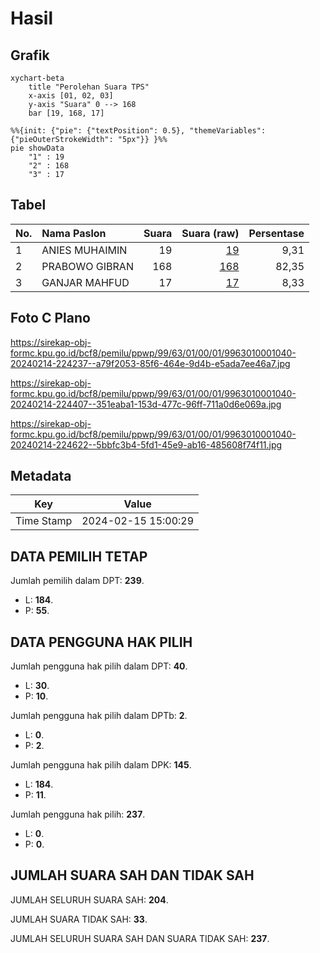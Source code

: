 # Hasil

## Grafik

```mermaid
xychart-beta
    title "Perolehan Suara TPS"
    x-axis [01, 02, 03]
    y-axis "Suara" 0 --> 168
    bar [19, 168, 17]
```

```mermaid
%%{init: {"pie": {"textPosition": 0.5}, "themeVariables": {"pieOuterStrokeWidth": "5px"}} }%%
pie showData
    "1" : 19
    "2" : 168
    "3" : 17
```

## Tabel

| No. | Nama Paslon    | Suara | Suara (raw) | Persentase |
|:--- |:-------------- | -----:| -----------:| ----------:|
| 1   | ANIES MUHAIMIN | 19    | [19][p-1]   | 9,31       |
| 2   | PRABOWO GIBRAN | 168   | [168][p-2]  | 82,35      |
| 3   | GANJAR MAHFUD  | 17    | [17][p-3]   | 8,33       |


[p-1]: https://github.com/gigit-pemilu/pemilu-2024-99-luar-negeri/blob/main/pilpres/hitung-suara/sub/99-luar-negeri/sub/63-kuching-malaysia/sub/01-kuching-malaysia/sub/0001-kuching-malaysia/sub/040-ksk-035/sub/paslon-1.txt
[p-2]: https://github.com/gigit-pemilu/pemilu-2024-99-luar-negeri/blob/main/pilpres/hitung-suara/sub/99-luar-negeri/sub/63-kuching-malaysia/sub/01-kuching-malaysia/sub/0001-kuching-malaysia/sub/040-ksk-035/sub/paslon-2.txt
[p-3]: https://github.com/gigit-pemilu/pemilu-2024-99-luar-negeri/blob/main/pilpres/hitung-suara/sub/99-luar-negeri/sub/63-kuching-malaysia/sub/01-kuching-malaysia/sub/0001-kuching-malaysia/sub/040-ksk-035/sub/paslon-3.txt

## Foto C Plano

https://sirekap-obj-formc.kpu.go.id/bcf8/pemilu/ppwp/99/63/01/00/01/9963010001040-20240214-224237--a79f2053-85f6-464e-9d4b-e5ada7ee46a7.jpg

https://sirekap-obj-formc.kpu.go.id/bcf8/pemilu/ppwp/99/63/01/00/01/9963010001040-20240214-224407--351eaba1-153d-477c-96ff-711a0d6e069a.jpg

https://sirekap-obj-formc.kpu.go.id/bcf8/pemilu/ppwp/99/63/01/00/01/9963010001040-20240214-224622--5bbfc3b4-5fd1-45e9-ab16-485608f74f11.jpg


## Metadata

| Key        | Value               |
| ---------- | ------------------- |
| Time Stamp | 2024-02-15 15:00:29 |


## DATA PEMILIH TETAP

Jumlah pemilih dalam DPT: **239**.
 * L: **184**.
 * P: **55**.

## DATA PENGGUNA HAK PILIH

Jumlah pengguna hak pilih dalam DPT: **40**.
 * L: **30**.
 * P: **10**.

Jumlah pengguna hak pilih dalam DPTb: **2**.
 * L: **0**.
 * P: **2**.

Jumlah pengguna hak pilih dalam DPK: **145**.
 * L: **184**.
 * P: **11**.

Jumlah pengguna hak pilih: **237**.
 * L: **0**.
 * P: **0**.

## JUMLAH SUARA SAH DAN TIDAK SAH

JUMLAH SELURUH SUARA SAH: **204**.

JUMLAH SUARA TIDAK SAH: **33**.

JUMLAH SELURUH SUARA SAH DAN SUARA TIDAK SAH: **237**.


